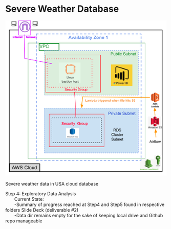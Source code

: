 # Severe Weather Database
![alt text](https://github.com/conner-mcnicholas/SevereWeatherDB/blob/main/arch.png?raw=true)

Severe weather data in USA cloud database

Step 4: Exploratory Data Analysis<br>
&emsp;&emsp;Current State:<br>
&emsp;&emsp;-Summary of progress reached at Step4 and Step5 found in respective folders Slide Deck (deliverable #2)<br>
&emsp;&emsp;-Data dir remains empty for the sake of keeping local drive and Github repo manageable<br>
